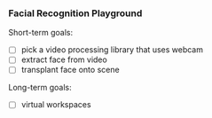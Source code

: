 ### Facial Recognition Playground

Short-term goals:
- [ ] pick a video processing library that uses webcam
- [ ] extract face from video
- [ ] transplant face onto scene

Long-term goals:
- [ ] virtual workspaces
